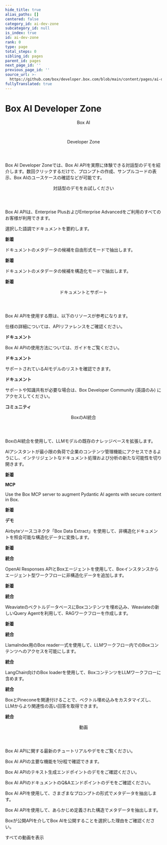 ```yaml
---
hide_title: true
alias_paths: []
centered: false
category_id: ai-dev-zone
subcategory_id: null
is_index: true
id: ai-dev-zone
rank: 0
type: page
total_steps: 0
sibling_id: pages
parent_id: pages
next_page_id: ''
previous_page_id: ''
source_url: >-
  https://github.com/box/developer.box.com/blob/main/content/pages/ai-dev-zone/index.md
fullyTranslated: true
---
```

# Box AI Developer Zone

<Centered wide id="ai-developer-zone">

<HeroImage type="AiDevZone" imageWidth="600" imageHeight="400">

<Header>

Box AI

</br>

Developer Zone

</Header>

Box AI Developer Zoneでは、Box AI APIを実際に体験できる対話型のデモを紹介します。数回クリックするだけで、プロンプトの作成、サンプルコードの表示、Box AIのユースケースの確認などが可能です。

</HeroImage>

</Centered>

<Centered mid>

<Header centered>

対話型のデモをお試しください

</Header>

Box AI APIは、Enterprise PlusおよびEnterprise Advancedをご利用のすべてのお客様が利用できます。

<TileGrid rows="4">

<Tile type="ai" title="要約を取得する" href="/ai-dev-zone-summary">

選択した語調でドキュメントを要約します。

<strong style="background-color: #92e0c0">

新着

</strong>

</Tile>

<Tile type="ai" title="メタデータの抽出" href="/ai-dev-zone-metadata">

ドキュメントのメタデータの候補を自由形式モードで抽出します。

<strong style="background-color: #92e0c0">

新着

</strong>

</Tile>

<Tile type="ai" title="構造化メタデータの抽出" href="/ai-dev-zone-metadata-structured">

ドキュメントのメタデータの候補を構造化モードで抽出します。

<strong style="background-color: #92e0c0">

新着

</strong>

</Tile>

</TileGrid>

</Centered>

<Centered mid>

<Header>

ドキュメントとサポート

</Header>

<p style="text-align: left; margin-left: 0;">

Box AI APIを使用する際は、以下のリソースが参考になります。

</p>

<TileGrid rows="4">

<Tile type="code-new" title="AI APIリファレンス" href="/reference/resources/ai-response/">

仕様の詳細については、APIリファレンスをご確認ください。

<strong style="background-color: #e8e8e8">

ドキュメント

</strong>

</Tile>

<Tile type="code-new" title="開発者向けガイド" href="/guides/box-ai/">

Box AI APIの使用方法については、ガイドをご覧ください。

<strong style="background-color: #e8e8e8">

ドキュメント

</strong>

</Tile>

<Tile type="code-new" title="サポートされているAIモデル" href="/guides/box-ai/supported-models/">

サポートされているAIモデルのリストを確認できます。

<strong style="background-color: #e8e8e8">

ドキュメント

</strong>

</Tile>

<Tile type="code-new" title="サポート" href="https://community.box.com/">

サポートや知識共有が必要な場合は、Box Developer Community (英語のみ) にアクセスしてください。

<strong style="background-color: #e8e8e8">

コミュニティ

</strong>

</Tile>

</TileGrid>

</Centered>

<Centered mid>

<Header>

BoxのAI統合

</Header>

<p style="text-align: left; margin-left: 0;">

BoxのAI統合を使用して、LLMモデルの既存のナレッジベースを拡張します。

</p>

<TileGrid rows="4">

<Tile type="box-brown" title="Box MCPサーバー" href="https://github.com/box-community/mcp-server-box?tab=readme-ov-file#mcp-server-box">

AIアシスタントが最小限の負荷で企業のコンテンツ管理機能にアクセスできるようにし、インテリジェントなドキュメント処理および分析の新たな可能性を切り開きます。

<div>

<strong style="background-color: #92e0c0">

新着

</strong>

<strong style="background-color: #e8e8e8">

MCP

</strong>

</div>

</Tile>

<Tile type="box-brown" title="Pydantic AI and Box MCP" href="https://github.com/box-community/box-mcp-pydantic-ai">

Use the Box MCP server to augment Pydantic AI agents with secure content in Box.

<div>

<strong style="background-color: #92e0c0">

新着

</strong>

<strong style="background-color: #e8e8e8">

デモ

</strong>

</div>

</Tile>

<Tile type="box-brown" title="Airbyte" href="https://github.com/box-community/airbyte/blob/barduinor/source-box-devrel/docs/integrations/sources/box-data-extract.md">

Airbyteソースコネクタ「Box Data Extract」を使用して、非構造化ドキュメントを照会可能な構造化データに変換します。

<div>

<strong style="background-color: #92e0c0">

新着

</strong>

<strong style="background-color: #e8e8e8">

統合

</strong>

</div>

</Tile>

<Tile type="box-brown" title="OpenAI" href="https://github.com/box-community/box-openai-responses-ai-agent">

OpenAI Responses APIとBoxエージェントを使用して、Boxインスタンスからエージェント型ワークフローに非構造化データを追加します。

<div>

<strong style="background-color: #92e0c0">

新着

</strong>

<strong style="background-color: #e8e8e8">

統合

</strong>

</div>

</Tile>

<Tile type="box-brown" title="Weaviate" href="https://medium.com/box-developer-blog/weaviate-box-rag-recipe-with-weaviate-query-agent-1cb41cf9e68b">

WeaviateのベクトルデータベースにBoxコンテンツを埋め込み、Weaviateの新しいQuery Agentを利用して、RAGワークフローを作成します。

<div>

<strong style="background-color: #92e0c0">

新着

</strong>

<strong style="background-color: #e8e8e8">

統合

</strong>

</div>

</Tile>

<Tile type="box-brown" title="LlamaIndex" href="https://github.com/run-llama/llama_index/tree/main/llama-index-integrations/readers/llama-index-readers-box#readme">

LlamaIndex用のBox reader一式を使用して、LLMワークフロー内でのBoxコンテンツへのアクセスを可能にします。

<strong style="background-color: #e8e8e8">

統合

</strong>

</Tile>

<Tile type="box-brown" title="LangChain" href="https://python.langchain.com/docs/integrations/providers/box/">

LangChain向けのBox loaderを使用して、BoxコンテンツをLLMワークフローに含めます。

<strong style="background-color: #e8e8e8">

統合

</strong>

</Tile>

<Tile type="box-brown" title="Pinecone" href="https://medium.com/box-developer-blog/demo-box-pinecone-f03783c412bb">

BoxとPineconeを関連付けることで、ベクトル埋め込みをカスタマイズし、LLMからより関連性の高い回答を取得できます。

<strong style="background-color: #e8e8e8">

統合

</strong>

</Tile>

</TileGrid>

</Centered>

<Centered mid>

<Header centered>

動画

</Header>

Box AI APIに関する最新のチュートリアルやデモをご覧ください。

<TileGrid rows="3">

<Tile image="AI-API" title="AI APIの概要" href="https://www.youtube.com/watch?v=amhOj0YRVRQ&list=PLCSEWOlbcUyI2ta24oRr75_4igvMzKJ9q">

Box AI APIの主要な機能を1分程で確認できます。

</Tile>

<Tile image="API-text-gen" title="エンドポイントの概要" href="https://www.youtube.com/watch?v=xxR8aF4r3g8&list=PLCSEWOlbcUyI2ta24oRr75_4igvMzKJ9q">

Box AI APIのテキスト生成エンドポイントのデモをご確認ください。

</Tile>

<Tile image="API-q&a" title="エンドポイントの概要" href="https://www.youtube.com/watch?v=UyKfacz6G9g&list=PLCSEWOlbcUyI2ta24oRr75_4igvMzKJ9q">

Box AI APIのドキュメントのQ&Aエンドポイントのデモをご確認ください。

</Tile>

<Tile image="API-extract" title="エンドポイントの概要" href="https://www.youtube.com/watch?v=fijj0CX67c4&list=PLCSEWOlbcUyI2ta24oRr75_4igvMzKJ9q">

Box AI APIを使用して、さまざまなプロンプトの形式でメタデータを抽出します。

</Tile>

<Tile image="API-extract-structured" title="エンドポイントの概要" href="https://www.youtube.com/watch?v=dU3oo4sHZt0&list=PLCSEWOlbcUyI2ta24oRr75_4igvMzKJ9q">

Box AI APIを使用して、あらかじめ定義された構造でメタデータを抽出します。

</Tile>

<Tile image="API-interview" title="Box CPOのDiego Dugatkinによる説明" href="https://www.youtube.com/watch?v=NA4NiqBdSg4&t=2s">

Boxが公開APIを介してBox AIを公開することを選択した理由をご確認ください。

</Tile>

</TileGrid>

<More secondary to="https://www.youtube.com/watch?v=amhOj0YRVRQ&list=PLCSEWOlbcUyI2ta24oRr75_4igvMzKJ9q" center>

すべての動画を表示

</More>

</Centered>
